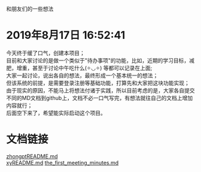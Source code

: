 和朋友们的一些想法

# 2019年8月17日 16:52:41
今天终于缓了口气，创建本项目；<br/>
目前和大家讨论的是做一个类似于"待办事项"的功能，比如，近期的学习目标，减肥，增重，甚至于讨论中午吃什么(✧◡✧) 等都可以记录在上面;<br/>
大家一起讨论，说出各自的想法，最终形成一个基本统一的想法；<br/>
但该系统的前提，是需要登录注册等基础功能，打算先和大家把这块功能实现；<br/>
由于现实的原因，不能马上将想法付诸于实践，所以目前考虑的是，大家各自提交不同的MD文档到github上，文档不必一口气写完，有想法就往自己的文档上增加内容就行；<br/>
后面空下来了，希望能实际启动这个项目。<br/>

# 文档链接
[zhongptREADME.md](https://github.com/Children-King/shadow-fiend-wiki/blob/master/zhongptREADME.md)<br/>
[xyREADME.md](https://github.com/Children-King/shadow-fiend-wiki/blob/master/xyREADME.md)
[the_first_meeting_minutes.md](https://github.com/Children-King/shadow-fiend-wiki/blob/master/the_first_meeting_minutes.md)
